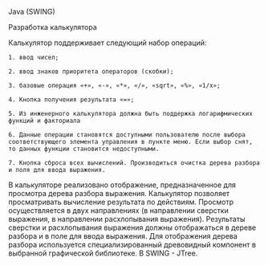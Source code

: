 Java (SWING)

Разработка калькулятора

Калькулятор поддерживает следующий набор операций:

    1. ввод чисел;
    
    2. ввод знаков приоритета операторов (скобки);
    
    3. базовые операция «+», «-», «*», «/», «sqrt», «%», «1/x»;
    
    4. Кнопка получения результата «=»;
    
    5. Из инженерного калькулятора должна быть поддержка логарифмических функций и факториала
    
    6. Данные операции становятся доступными пользователю после выбора соответствующего элемента управления в пункте меню. Если выбор снят, то данных функции становится недоступными.
    
    7. Кнопка сброса всех вычислений. Производиться очистка дерева разбора и поля для ввода выражения.
    
В калькуляторе реализовано отображение, предназначенное для просмотра дерева разбора выражения. 
Калькулятор позволяет просматривать вычисление результата по действиям. Просмотр осуществляется в двух направлениях (в направлении сверстки выражения, в направлении расхлопывания выражения). Результаты сверстки и расхлопывания выражения должны отображаться в дереве разбора и в поле для ввода выражения.
Для отображения дерева разбора используется специализированный древовидный компонент в выбранной графической библиотеке. В SWING -  JTree.
